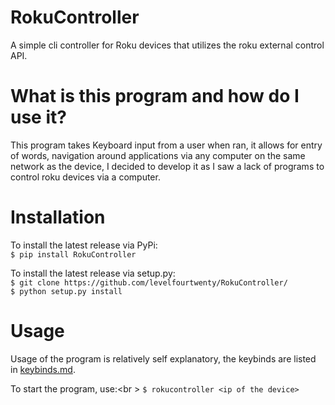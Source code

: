 # RokuController
A simple cli controller for Roku devices that utilizes the roku external control API.

# What is this program and how do I use it?
This program takes Keyboard input from a user when ran, it allows for entry of words, navigation around applications via any computer on the same network as the device, I decided to develop it as I saw a lack of programs to control roku devices via a computer.

# Installation

To install the latest release via PyPi:<br />
`$ pip install RokuController`

To install the latest release via setup.py:<br />
 `$ git clone https://github.com/levelfourtwenty/RokuController/` <br /> `$ python setup.py install`
 
 # Usage
 Usage of the program is relatively self explanatory, the keybinds are listed in [keybinds.md](https://github.com/levelfourtwenty/RokuController/blob/main/keybinds.md).
 
 To start the program, use:<br \>
 ```$ rokucontroller <ip of the device>```
 
 

 
 






